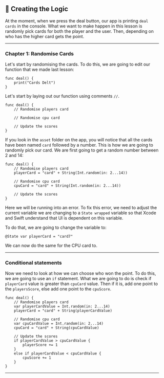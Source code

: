  ## 📱 Creating the Logic

At the moment, when we press the deal button, our app is printing `deal cards` in the console. What we want to make happen in this lesson is randomly pick cards for both the player and the user. Then, depending on who has the higher card gets the point.


-----

### Chapter 1: Randomise Cards

Let's start by randomising the cards. To do this, we are going to edit our function that we made last lesson:
```
func deal() {
    print("Cards Delt")
}
```

Let's start by laying out our function using comments `//`.
```
func deal() {
    // Randomise players card

    // Randomise cpu card

    // Update the scores
}
```

If you look in the `asset` folder on the app, you will notice that all the cards have been named `card` followed by a number. This is how we are going to randomly pick our card. We are first going to get a random number between 2 and 14:
```
func deal() {
    // Randomise players card
    playerCard = "card" + String(Int.random(in: 2...14))

    // Randomise cpu card
    cpuCard = "card" + String(Int.random(in: 2...14))

    // Update the scores
}
```

Here we will be running into an error. To fix this error, we need to adjust the current variable we are changing to a `State wrapped` variable so that Xcode and Swift understand that UI is dependent on this variable.

To do that, we are going to change the variable to:
```
@State var playerCard = "card7"
```

We can now do the same for the CPU card to.


-----

### Conditional statements

Now we need to look at how we can choose who won the point. To do this, we are going to use an `if` statement. What we are going to do is check if `playerCard` value is greater than `cpuCard` value. Then if it is, add one point to the `playersScore`, else add one point to the `cpuScore`.
```
func deal() {
    // Randomise players card
    var playerCardValue = Int.random(in: 2...14)
    playerCard = "card" + String(playerCardValue)

    // Randomise cpu card
    var cpuCardValue = Int.random(in: 2...14)
    cpuCard = "card" + String(cpuCardValue)

    // Update the scores
    if playerCardValue > cpuCardValue {
        playerScore += 1
    }
    else if playerCardValue < cpuCardValue {        
        cpuScore += 1
    }
}
```


-----
